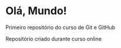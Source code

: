 # Olá, Mundo!
 Primeiro repositório do curso de Git e GitHub

 Repositório criado durante curso online